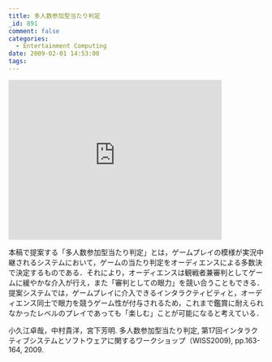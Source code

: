 ```yaml
---
title: 多人数参加型当たり判定
_id: 891
comment: false
categories:
  - Entertainment Computing
date: 2009-02-01 14:53:00
tags:
---
```



<iframe width="420" height="315" src="https://www.youtube.com/embed/uZqTTbapG0Y" frameborder="0" allowfullscreen></iframe>



本稿で提案する「多人数参加型当たり判定」とは，ゲームプレイの模様が実況中継されるシステムにおいて，ゲームの当たり判定をオーディエンスによる多数決で決定するものである．それにより，オーディエンスは観戦者兼審判としてゲームに緩やかな介入が行え，また「審判としての眼力」を競い合うこともできる．提案システムでは，ゲームプレイに介入できるインタラクティビティと，オーディエンス同士で眼力を競うゲーム性が付与されるため，これまで鑑賞に耐えられなかったレベルのプレイであっても「楽しむ」ことが可能になると考えている．

小久江卓哉，中村貴洋，宮下芳明. 多人数参加型当たり判定, 第17回インタラクティブシステムとソフトウェアに関するワークショップ（WISS2009), pp.163-164, 2009.
